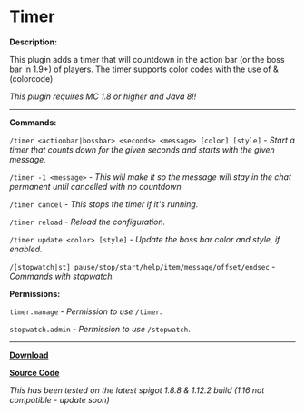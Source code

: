 # Timer

**Description:**

This plugin adds a timer that will countdown in the action bar (or the boss bar in 1.9+) of players. The timer supports color codes with the use of &(colorcode)

*This plugin requires MC 1.8 or higher and Java 8!!*

___

**Commands:**

`/timer <actionbar|bossbar> <seconds> <message> [color] [style]` - *Start a timer that counts down for the given seconds and starts with the given message.*

`/timer -1 <message>` - *This will make it so the message will stay in the chat permanent until cancelled with no countdown.*

`/timer cancel` - *This stops the timer if it's running.*

`/timer reload` - *Reload the configuration.*

`/timer update <color> [style]` - *Update the boss bar color and style, if enabled.*

`/[stopwatch|st] pause/stop/start/help/item/message/offset/endsec` - *Commands with stopwatch.*

**Permissions:**

`timer.manage` - *Permission to use* `/timer`.

`stopwatch.admin` - *Permission to use* `/stopwatch`.
___

[**Download**](https://github.com/LeonTG/Timer/releases)

[**Source Code**](https://github.com/LeonTG/Timer)

*This has been tested on the latest spigot 1.8.8 & 1.12.2 build (1.16 not compatible - update soon)*
